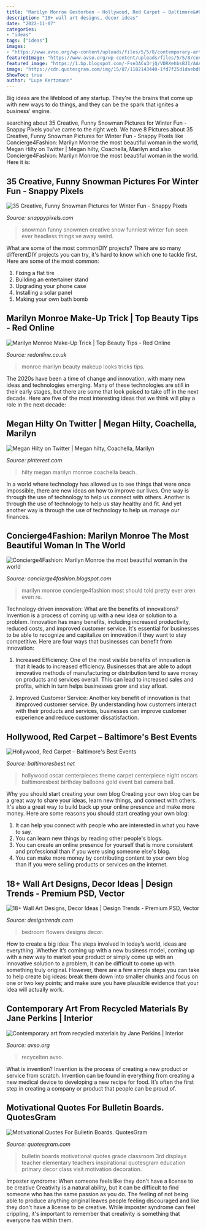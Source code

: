 ```yaml
---
title: "Marilyn Monroe Gestorben ~ Hollywood, Red Carpet – Baltimore&#039;s Best Events"
description: "18+ wall art designs, decor ideas"
date: "2022-11-07"
categories:
- "ideas"
tags: ["ideas"]
images:
- "https://www.avso.org/wp-content/uploads/files/5/5/8/contemporary-art-from-recycled-materials-by-jane-perkins-7-558.jpg"
featuredImage: "https://www.avso.org/wp-content/uploads/files/5/5/8/contemporary-art-from-recycled-materials-by-jane-perkins-7-558.jpg"
featured_image: "https://1.bp.blogspot.com/-Fse3ACu3rjQ/VDRXehbsBJI/AAAAAAAA0FQ/ZP9dMHUfxIc/s1600/marilyn-monroe-concierge4fashion-12.jpg"
image: "https://cdn.quotesgram.com/img/15/87/1182143440-1fd7f25d1daebdbd47d70657d98985a9.jpg"
ShowToc: true
author: "Lupe Kertzmann"
---
```



Big ideas are the lifeblood of any startup. They're the brains that come up with new ways to do things, and they can be the spark that ignites a business' engine.

	

		
searching about 35 Creative, Funny Snowman Pictures for Winter Fun - Snappy Pixels you've came to the right web. We have 8 Pictures about 35 Creative, Funny Snowman Pictures for Winter Fun - Snappy Pixels like Concierge4Fashion: Marilyn Monroe the most beautiful woman in the world, Megan Hilty on Twitter | Megan hilty, Coachella, Marilyn and also Concierge4Fashion: Marilyn Monroe the most beautiful woman in the world. Here it is:
		
    
## 35 Creative, Funny Snowman Pictures For Winter Fun - Snappy Pixels

<img loading=lazy src="https://snappypixels.com/wp-content/uploads/2014/01/creative-funny-snowman-pictures-20.jpg" onerror="this.onerror=null;this.src='https://tse3.mm.bing.net/th?id=OIP.TLfJwIqiJLBpqSisso3xtwHaFi&amp;pid=15.1';" alt="35 Creative, Funny Snowman Pictures for Winter Fun - Snappy Pixels">

_Source: snappypixels.com_

>snowman funny snowmen creative snow funniest winter fun seen ever headless things ve away weird. 

	

What are some of the most commonDIY projects?
There are so many differentDIY projects you can try, it's hard to know which one to tackle first. Here are some of the most common: 
1. Fixing a flat tire 
2. Building an entertainer stand 
3. Upgrading your phone case 
4. Installing a solar panel 
5. Making your own bath bomb 

    
## Marilyn Monroe Make-Up Trick | Top Beauty Tips - Red Online

<img loading=lazy src="http://redonline.cdnds.net/main/thumbs/21821/marilyn-monroe-beauty-tricks-_-beauty-looks-_-red-online.jpg" onerror="this.onerror=null;this.src='https://tse4.mm.bing.net/th?id=OIP.lC22LnkpTBcsRN5uCgV3OAHaHa&amp;pid=15.1';" alt="Marilyn Monroe Make-Up Trick | Top Beauty Tips - Red Online">

_Source: redonline.co.uk_

>monroe marilyn beauty makeup looks tricks tips. 

	

The 2020s have been a time of change and innovation, with many new ideas and technologies emerging. Many of these technologies are still in their early stages, but there are some that look poised to take off in the next decade. Here are five of the most interesting ideas that we think will play a role in the next decade:

    
## Megan Hilty On Twitter | Megan Hilty, Coachella, Marilyn

<img loading=lazy src="https://i.pinimg.com/736x/07/f8/51/07f851f34791916e821d363082016c6b--megan-hilty-marilyn-monroe.jpg" onerror="this.onerror=null;this.src='https://tse4.mm.bing.net/th?id=OIP.lluipyzRjB3kBYp1MRqJZgHaJ4&amp;pid=15.1';" alt="Megan Hilty on Twitter | Megan hilty, Coachella, Marilyn">

_Source: pinterest.com_

>hilty megan marilyn monroe coachella beach. 

	

In a world where technology has allowed us to see things that were once impossible, there are new ideas on how to improve our lives. One way is through the use of technology to help us connect with others. Another is through the use of technology to help us stay healthy and fit. And yet another way is through the use of technology to help us manage our finances.

    
## Concierge4Fashion: Marilyn Monroe The Most Beautiful Woman In The World

<img loading=lazy src="https://1.bp.blogspot.com/-Fse3ACu3rjQ/VDRXehbsBJI/AAAAAAAA0FQ/ZP9dMHUfxIc/s1600/marilyn-monroe-concierge4fashion-12.jpg" onerror="this.onerror=null;this.src='https://tse3.mm.bing.net/th?id=OIP.S8u6VjF8Au8KOKH3_mp6WAHaK2&amp;pid=15.1';" alt="Concierge4Fashion: Marilyn Monroe the most beautiful woman in the world">

_Source: concierge4fashion.blogspot.com_

>marilyn monroe concierge4fashion most should told pretty ever aren even re. 

	

Technology driven innovation: What are the benefits of innovations?
Invention is a process of coming up with a new idea or solution to a problem. Innovation has many benefits, including increased productivity, reduced costs, and improved customer service. It's essential for businesses to be able to recognize and capitalize on innovation if they want to stay competitive. Here are four ways that businesses can benefit from innovation: 
1. Increased Efficiency: One of the most visible benefits of innovation is that it leads to increased efficiency. Businesses that are able to adopt innovative methods of manufacturing or distribution tend to save money on products and services overall. This can lead to increased sales and profits, which in turn helps businesses grow and stay afloat. 

2. Improved Customer Service: Another key benefit of innovation is that itimproved customer service. By understanding how customers interact with their products and services, businesses can improve customer experience and reduce customer dissatisfaction.

    
## Hollywood, Red Carpet – Baltimore&#039;s Best Events

<img loading=lazy src="https://www.baltimoresbest.net/wp-content/uploads/2013/03/Hollywood-45-Nevada-080306-1.jpg" onerror="this.onerror=null;this.src='https://tse1.mm.bing.net/th?id=OIP.Ec0jWglAitrFUJ5e9kUFsAHaJ4&amp;pid=15.1';" alt="Hollywood, Red Carpet – Baltimore&#039;s Best Events">

_Source: baltimoresbest.net_

>hollywood oscar centerpieces theme carpet centerpiece night oscars baltimoresbest birthday balloons gold event bat camera ball. 

	

Why you should start creating your own blog
Creating your own blog can be a great way to share your ideas, learn new things, and connect with others. It's also a great way to build back up your online presence and make more money. Here are some reasons you should start creating your own blog: 
1. It can help you connect with people who are interested in what you have to say. 
2. You can learn new things by reading other people's blogs. 
3. You can create an online presence for yourself that is more consistent and professional than if you were using someone else's blog. 
4. You can make more money by contributing content to your own blog than if you were selling products or services on the internet.

    
## 18+ Wall Art Designs, Decor Ideas | Design Trends - Premium PSD, Vector

<img loading=lazy src="https://images.designtrends.com/wp-content/uploads/2016/01/28084301/Flowers-Wall-Art-In-Bedroom.jpg" onerror="this.onerror=null;this.src='https://tse1.mm.bing.net/th?id=OIP.v3YtUxG0gbuwzOGXSoGZ-AHaJ4&amp;pid=15.1';" alt="18+ Wall Art Designs, Decor Ideas | Design Trends - Premium PSD, Vector">

_Source: designtrends.com_

>bedroom flowers designs decor. 

	

How to create a big idea: The steps involved
In today’s world, ideas are everything. Whether it’s coming up with a new business model, coming up with a new way to market your product or simply come up with an innovative solution to a problem, it can be difficult to come up with something truly original. However, there are a few simple steps you can take to help create big ideas: break them down into smaller chunks and focus on one or two key points; and make sure you have plausible evidence that your idea will actually work.

    
## Contemporary Art From Recycled Materials By Jane Perkins | Interior

<img loading=lazy src="https://www.avso.org/wp-content/uploads/files/5/5/8/contemporary-art-from-recycled-materials-by-jane-perkins-7-558.jpg" onerror="this.onerror=null;this.src='https://tse2.mm.bing.net/th?id=OIP.EW7e6WEa1F23ZdvgeqMDrwHaKV&amp;pid=15.1';" alt="Contemporary art from recycled materials by Jane Perkins | Interior">

_Source: avso.org_

>recycelten avso. 

	

What is invention?
Invention is the process of creating a new product or service from scratch. Invention can be found in everything from creating a new medical device to developing a new recipe for food. It’s often the first step in creating a company or product that people can be proud of.

    
## Motivational Quotes For Bulletin Boards. QuotesGram

<img loading=lazy src="https://cdn.quotesgram.com/img/15/87/1182143440-1fd7f25d1daebdbd47d70657d98985a9.jpg" onerror="this.onerror=null;this.src='https://tse1.mm.bing.net/th?id=OIP.ZumoFtyUMCsr08GlTNyS6AHaKB&amp;pid=15.1';" alt="Motivational Quotes For Bulletin Boards. QuotesGram">

_Source: quotesgram.com_

>bulletin boards motivational quotes grade classroom 3rd displays teacher elementary teachers inspirational quotesgram education primary decor class visit motivation decoration. 

	

Imposter syndrome: When someone feels like they don't have a license to be creative
Creativity is a natural ability, but it can be difficult to find someone who has the same passion as you do. The feeling of not being able to produce anything original leaves people feeling discouraged and like they don't have a license to be creative. While imposter syndrome can feel crippling, it's important to remember that creativity is something that everyone has within them.

